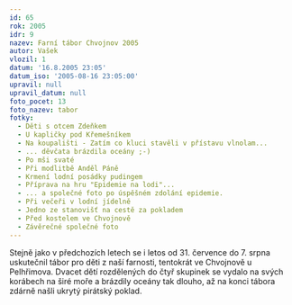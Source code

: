 ```yaml
---
id: 65
rok: 2005
idr: 9
nazev: Farní tábor Chvojnov 2005
autor: Vašek
vlozil: 1
datum: '16.8.2005 23:05'
datum_iso: '2005-08-16 23:05:00'
upravil: null
upravil_datum: null
foto_pocet: 13
foto_nazev: tabor
fotky:
  - Děti s otcem Zdeňkem
  - U kapličky pod Křemešníkem
  - Na koupališti - Zatím co kluci stavěli v přístavu vlnolam...
  - ... děvčata brázdila oceány ;-)
  - Po mši svaté
  - Při modlitbě Anděl Páně
  - Krmení lodní posádky pudingem
  - Příprava na hru "Epidemie na lodi"...
  - ... a společné foto po úspěšném zdolání epidemie.
  - Při večeři v lodní jídelně
  - Jedno ze stanovišť na cestě za pokladem
  - Před kostelem ve Chvojnově
  - Závěrečné společné foto
---
```

Stejně jako v předchozích letech se i letos od 31. července do 7. srpna uskutečnil tábor pro děti z naší farnosti, tentokrát ve Chvojnově u Pelhřimova. Dvacet dětí rozdělených do čtyř skupinek se vydalo na svých korábech na širé moře a brázdily oceány tak dlouho, až na konci tábora zdárně našli ukrytý pirátský poklad.<p>
